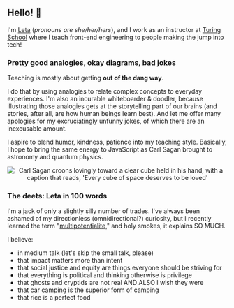 ## Hello! 💖

I'm [Leta](http://www.letakeane.com) (_pronouns are she/her/hers_), and I work as an instructor at [Turing School](https://turing.io) where I teach front-end engineering to people making the jump into tech!

### Pretty good analogies, okay diagrams, bad jokes

Teaching is mostly about getting **out of the dang way**.

I do that by using analogies to relate complex concepts to everyday experiences. I'm also an incurable whiteboarder & doodler, because illustrating those analogies gets at the storytelling part of our brains (and stories, after all, are how human beings learn best). And let me offer many apologies for my excruciatingly unfunny jokes, of which there are an inexcusable amount.

I aspire to blend humor, kindness, patience into my teaching style. Basically, I hope to bring the same energy to JavaScript as Carl Sagan brought to astronomy and quantum physics.

<center><img src="https://i.giphy.com/media/iJb64kdOkiUTu/giphy.gif" alt="Carl Sagan croons lovingly toward a clear cube held in his hand, with a caption that reads, 'Every cube of space deserves to be loved'" /></center>

### The deets: Leta in 100 words

I'm a jack of only a slightly silly number of trades. I've always been ashamed of my directionless (omnidirectional?) curiosity, but I recently learned the term "[multipotentialite](https://www.youtube.com/watch?v=4sZdcB6bjI8)," and holy smokes, it explains SO MUCH.

I believe:

- in medium talk (let's skip the small talk, please)
- that impact matters more than intent
- that social justice and equity are things everyone should be striving for
- that everything is political and thinking otherwise is privilege
- that ghosts and cryptids are not real AND ALSO I wish they were
- that car camping is the superior form of camping
- that rice is a perfect food

